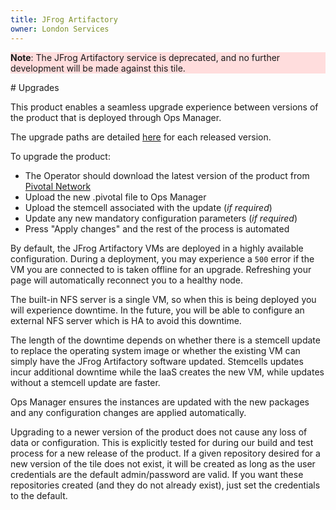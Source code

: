 ```yaml
---
title: JFrog Artifactory
owner: London Services
---
```


<style>
    .note.warning {
        background-color: #fdd;
        border-color: #fbb
    }

    .note.warning:before {
        color: #f99;
     }
</style>

<p class="note warning"><strong>Note</strong>: The JFrog Artifactory service is deprecated, and no further development will be made against this tile.</p>
# Upgrades

This product enables a seamless upgrade experience between versions of the product that is deployed through Ops Manager.

The upgrade paths are detailed [here](https://network.pivotal.io/products/p-jfrog-artifactory) for each released version.

To upgrade the product:

* The Operator should download the latest version of the product from [Pivotal Network](https://network.pivotal.io/products/p-jfrog-artifactory)
* Upload the new .pivotal file to Ops Manager
* Upload the stemcell associated with the update (*if required*)
* Update any new mandatory configuration parameters (*if required*)
* Press "Apply changes" and the rest of the process is automated

By default, the JFrog Artifactory VMs are deployed in a highly available configuration. During a deployment, you may experience a `500` error if the VM you are connected to is taken offline for an upgrade. Refreshing your page will automatically reconnect you to a healthy node.

The built-in NFS server is a single VM, so when this is being deployed you will experience downtime. In the future, you will be able to configure an external NFS server which is HA to avoid this downtime.

The length of the downtime depends on whether there is a stemcell update to replace the operating system image or whether the existing VM can simply have the JFrog Artifactory software updated. Stemcells updates incur additional downtime while the IaaS creates the new VM, while updates without a stemcell update are faster.

Ops Manager ensures the instances are updated with the new packages and any configuration changes are applied automatically.

Upgrading to a newer version of the product does not cause any loss of data or configuration. This is explicitly tested for during our build and test process for a new release of the product. If a given repository desired for a new version of the tile does not exist, it will be created as long as the user credentials are the default admin/password are valid. If you want these repositories created (and they do not already exist), just set the credentials to the default.
